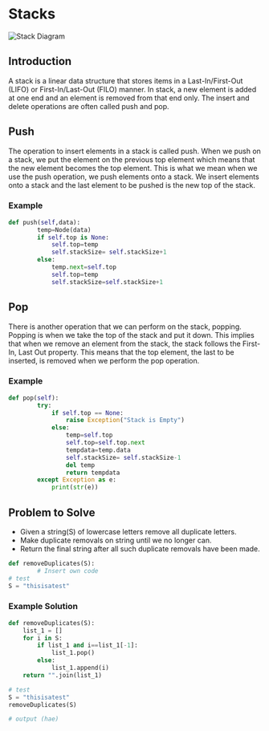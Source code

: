 # Stacks

![Stack Diagram](https://www.google.com/url?sa=i&url=https%3A%2F%2Fwww.onlinetutorialspoint.com%2Fpython%2Fimplementing-stack-in-python.html&psig=AOvVaw17OF6g3GuSdaqz7QDnRmgy&ust=1637513013572000&source=images&cd=vfe&ved=0CAsQjRxqFwoTCKDtkMWxp_QCFQAAAAAdAAAAABAX)

## Introduction

A stack is a linear data structure that stores items in a Last-In/First-Out (LIFO) or First-In/Last-Out (FILO) manner. In stack, a new element is added at one end and an element is removed from that end only. The insert and delete operations are often called push and pop.

## Push

The operation to insert elements in a stack is called push. When we push on a stack, we put the element on the previous top element which means that the new element becomes the top element. This is what we mean when we use the push operation, we push elements onto a stack. We insert elements onto a stack and the last element to be pushed is the new top of the stack.

### Example

```python
def push(self,data):
        temp=Node(data)
        if self.top is None:
            self.top=temp
            self.stackSize= self.stackSize+1
        else:
            temp.next=self.top
            self.top=temp
            self.stackSize=self.stackSize+1
```
## Pop

There is another operation that we can perform on the stack, popping. Popping is when we take the top of the stack and put it down. This implies that when we remove an element from the stack, the stack follows the First-In, Last Out property. This means that the top element, the last to be inserted, is removed when we perform the pop operation.

### Example

```python
def pop(self):
        try:
            if self.top == None:
                raise Exception("Stack is Empty")
            else:
                temp=self.top
                self.top=self.top.next
                tempdata=temp.data
                self.stackSize= self.stackSize-1
                del temp
                return tempdata
        except Exception as e:
            print(str(e))
```
## Problem to Solve

- Given a string(S) of lowercase letters remove all duplicate letters.
- Make duplicate removals on string until we no longer can.
- Return the final string after all such duplicate removals have been made. 

```python
def removeDuplicates(S):
        # Insert own code 
# test
S = "thisisatest"
```
### Example Solution

```python
def removeDuplicates(S):
    list_1 = []
    for i in S:
        if list_1 and i==list_1[-1]:
            list_1.pop()
        else:
            list_1.append(i)
    return "".join(list_1)

# test 
S = "thisisatest"
removeDuplicates(S)

# output (hae)
```

